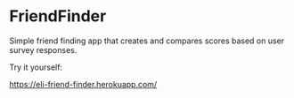 # FriendFinder

Simple friend finding app that creates and compares scores based on user survey responses.


Try it yourself: 

https://eli-friend-finder.herokuapp.com/
